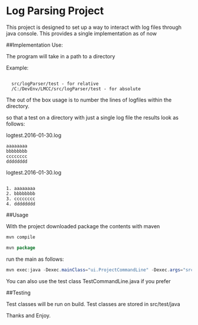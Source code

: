 # Log Parsing Project

This project is designed to set up a way to interact with log files through java console.
This provides a single implementation as of now

##Implementation Use:

The program will take in a path to a directory 

Example:
````
  
  src/logParser/test - for relative
  /C:/DevEnv/LMCC/src/logParser/test - for absolute

````

The out of the box usage is to number the lines of logfiles within the directory.

so that a test on a directory with just a single log file the results look as follows:

logtest.2016-01-30.log
````
aaaaaaaa
bbbbbbbb
cccccccc
dddddddd

````
logtest.2016-01-30.log
````

1. aaaaaaaa
2. bbbbbbbb
3. cccccccc
4. dddddddd

````
##Usage

With the project downloaded package the contents with maven
````Java
mvn compile

mvn package
````
run the main as follows:
````Java
mvn exec:java -Dexec.mainClass="ui.ProjectCommandLine" -Dexec.args="src\logParser\test"

````
You can also use the test class TestCommandLine.java if you prefer


##Testing

Test classes will be run on build.
Test classes are stored in src/test/java

Thanks and Enjoy.
